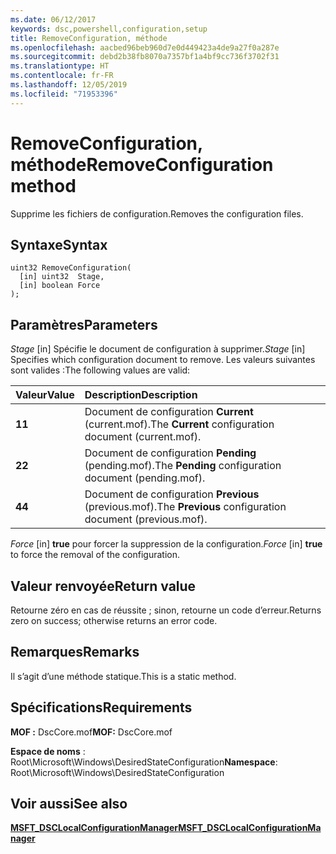 ```yaml
---
ms.date: 06/12/2017
keywords: dsc,powershell,configuration,setup
title: RemoveConfiguration, méthode
ms.openlocfilehash: aacbed96beb960d7e0d449423a4de9a27f0a287e
ms.sourcegitcommit: debd2b38fb8070a7357bf1a4bf9cc736f3702f31
ms.translationtype: HT
ms.contentlocale: fr-FR
ms.lasthandoff: 12/05/2019
ms.locfileid: "71953396"
---
```

# <a name="removeconfiguration-method"></a><span data-ttu-id="4f582-103">RemoveConfiguration, méthode</span><span class="sxs-lookup"><span data-stu-id="4f582-103">RemoveConfiguration method</span></span>

<span data-ttu-id="4f582-104">Supprime les fichiers de configuration.</span><span class="sxs-lookup"><span data-stu-id="4f582-104">Removes the configuration files.</span></span>

## <a name="syntax"></a><span data-ttu-id="4f582-105">Syntaxe</span><span class="sxs-lookup"><span data-stu-id="4f582-105">Syntax</span></span>

```mof
uint32 RemoveConfiguration(
  [in] uint32  Stage,
  [in] boolean Force
);
```

## <a name="parameters"></a><span data-ttu-id="4f582-106">Paramètres</span><span class="sxs-lookup"><span data-stu-id="4f582-106">Parameters</span></span>

<span data-ttu-id="4f582-107">*Stage* \[in\] Spécifie le document de configuration à supprimer.</span><span class="sxs-lookup"><span data-stu-id="4f582-107">*Stage* \[in\] Specifies which configuration document to remove.</span></span> <span data-ttu-id="4f582-108">Les valeurs suivantes sont valides :</span><span class="sxs-lookup"><span data-stu-id="4f582-108">The following values are valid:</span></span>

|<span data-ttu-id="4f582-109">Valeur</span><span class="sxs-lookup"><span data-stu-id="4f582-109">Value</span></span> |<span data-ttu-id="4f582-110">Description</span><span class="sxs-lookup"><span data-stu-id="4f582-110">Description</span></span> |
|:--- |:---|
|<span data-ttu-id="4f582-111">**1**</span><span class="sxs-lookup"><span data-stu-id="4f582-111">**1**</span></span> | <span data-ttu-id="4f582-112">Document de configuration **Current** (current.mof).</span><span class="sxs-lookup"><span data-stu-id="4f582-112">The **Current** configuration document (current.mof).</span></span> |
|<span data-ttu-id="4f582-113">**2**</span><span class="sxs-lookup"><span data-stu-id="4f582-113">**2**</span></span> | <span data-ttu-id="4f582-114">Document de configuration **Pending** (pending.mof).</span><span class="sxs-lookup"><span data-stu-id="4f582-114">The **Pending** configuration document (pending.mof).</span></span>  |
|<span data-ttu-id="4f582-115">**4**</span><span class="sxs-lookup"><span data-stu-id="4f582-115">**4**</span></span> | <span data-ttu-id="4f582-116">Document de configuration **Previous** (previous.mof).</span><span class="sxs-lookup"><span data-stu-id="4f582-116">The **Previous** configuration document (previous.mof).</span></span> |

<span data-ttu-id="4f582-117">*Force* \[in\] **true** pour forcer la suppression de la configuration.</span><span class="sxs-lookup"><span data-stu-id="4f582-117">*Force* \[in\] **true** to force the removal of the configuration.</span></span>

## <a name="return-value"></a><span data-ttu-id="4f582-118">Valeur renvoyée</span><span class="sxs-lookup"><span data-stu-id="4f582-118">Return value</span></span>

<span data-ttu-id="4f582-119">Retourne zéro en cas de réussite ; sinon, retourne un code d’erreur.</span><span class="sxs-lookup"><span data-stu-id="4f582-119">Returns zero on success; otherwise returns an error code.</span></span>

## <a name="remarks"></a><span data-ttu-id="4f582-120">Remarques</span><span class="sxs-lookup"><span data-stu-id="4f582-120">Remarks</span></span>

<span data-ttu-id="4f582-121">Il s’agit d’une méthode statique.</span><span class="sxs-lookup"><span data-stu-id="4f582-121">This is a static method.</span></span>

## <a name="requirements"></a><span data-ttu-id="4f582-122">Spécifications</span><span class="sxs-lookup"><span data-stu-id="4f582-122">Requirements</span></span>

<span data-ttu-id="4f582-123">**MOF :** DscCore.mof</span><span class="sxs-lookup"><span data-stu-id="4f582-123">**MOF:** DscCore.mof</span></span>

<span data-ttu-id="4f582-124">**Espace de noms** : Root\Microsoft\Windows\DesiredStateConfiguration</span><span class="sxs-lookup"><span data-stu-id="4f582-124">**Namespace**: Root\Microsoft\Windows\DesiredStateConfiguration</span></span>

## <a name="see-also"></a><span data-ttu-id="4f582-125">Voir aussi</span><span class="sxs-lookup"><span data-stu-id="4f582-125">See also</span></span>

[<span data-ttu-id="4f582-126">**MSFT_DSCLocalConfigurationManager**</span><span class="sxs-lookup"><span data-stu-id="4f582-126">**MSFT_DSCLocalConfigurationManager**</span></span>](msft-dsclocalconfigurationmanager.md)
